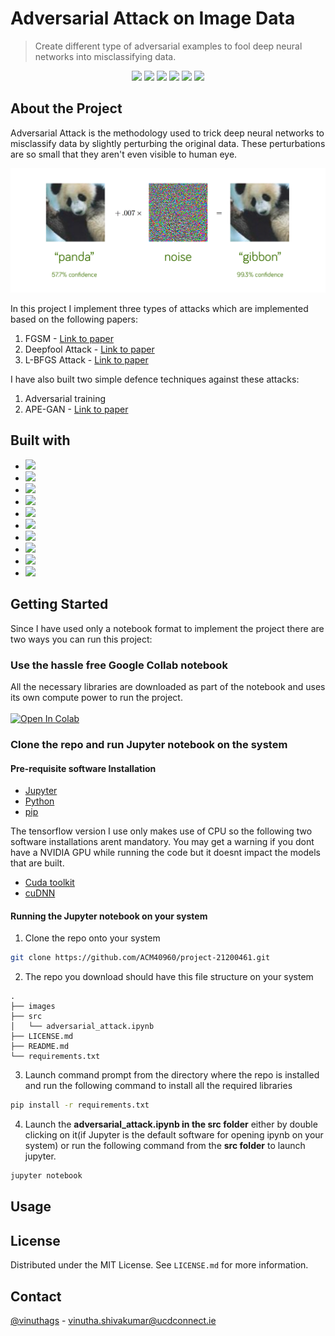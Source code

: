 # Adversarial Attack on Image Data
> Create different type of adversarial examples to fool deep neural networks into misclassifying data.
<p align='center'>
<!-- PROJECT SHIELDS -->
<img src="https://img.shields.io/badge/Python-FFD43B?style=for-the-badge&logo=python&logoColor=blue">
<img src="https://img.shields.io/badge/Jupyter-F37626.svg?&style=for-the-badge&logo=Jupyter&logoColor=white">
<img src="https://img.shields.io/badge/scikit_learn-F7931E?style=for-the-badge&logo=scikit-learn&logoColor=white">
<img src="https://img.shields.io/badge/TensorFlow-FF6F00?style=for-the-badge&logo=TensorFlow&logoColor=white">
<img src="https://img.shields.io/badge/Colab-F9AB00?style=for-the-badge&logo=googlecolab&color=525252">
<img src="https://img.shields.io/badge/Keras-D00000?style=for-the-badge&logo=Keras&logoColor=white">
</p>

<!--ABOUT-->
## About the Project

Adversarial Attack is the methodology used to trick deep neural networks to misclassify data by slightly perturbing the original data. These perturbations are so small that they aren't even visible to human eye.

<img src="https://github.com/ACM40960/project-21200461/blob/main/images/adv_example.png">

In this project I implement three types of attacks which are implemented based on the following papers:

1. FGSM - [Link to paper](https://arxiv.org/abs/1412.6572)
2. Deepfool Attack - [Link to paper](https://arxiv.org/abs/1511.04599)
3. L-BFGS Attack - [Link to paper](https://arxiv.org/abs/1312.6199)

I have also built two simple defence techniques against these attacks:

1. Adversarial training
2. APE-GAN - [Link to paper](https://arxiv.org/abs/1707.05474)

<!-- Software and Library details-->
## Built with

* <img src="https://img.shields.io/badge/python-v3.8.8-blue">
* <img src="https://img.shields.io/badge/tensorflow-v2.9.1-orange">
* <img src="https://img.shields.io/badge/numpy-v1.22.3-red">
* <img src="https://img.shields.io/badge/pandas-v1.4.2-brightgreen">
* <img src="https://img.shields.io/badge/seaborn-v0.11.2-yellowgreen">
* <img src="https://img.shields.io/badge/matplotlib-v3.5.1-yellow">
* <img src="https://img.shields.io/badge/xgboost-v1.6.1-lightgrey">
* <img src="https://img.shields.io/badge/sklearn-v1.1.1-blue">
* <img src="https://img.shields.io/badge/keras-v2.9.0-red">
* <img src="https://img.shields.io/badge/tensorflow__probability-v0.17.0-orange">


<!-- Installation details -->
## Getting Started

Since I have used only a notebook format to implement the project there are two ways you can run this project:

### Use the hassle free Google Collab notebook

All the necessary libraries are downloaded as part of the notebook and uses its own compute power to run the project.
<br><br>
<a href="https://colab.research.google.com/drive/1LW_No_8RhMR1EHG_9vBxksWIenLtS8bh?usp=sharing">
  <img src="https://colab.research.google.com/assets/colab-badge.svg" class="center" alt="Open In Colab"/>
</a>

### Clone the repo and run Jupyter notebook on the system

#### Pre-requisite software Installation

- [Jupyter](https://jupyter.org/install)
- [Python](https://www.python.org/downloads/release/python-380/)
- [pip](https://packaging.python.org/en/latest/tutorials/installing-packages/)

The tensorflow version I use only makes use of CPU so the following two software installations
arent mandatory. You may get a warning if you dont have a NVIDIA GPU while running the code 
but it doesnt impact the models that are built.

- [Cuda toolkit](https://developer.nvidia.com/cuda-toolkit-archive)
- [cuDNN](https://developer.nvidia.com/cudnn)

#### Running the Jupyter notebook on your system

1. Clone the repo onto your system
```bash
git clone https://github.com/ACM40960/project-21200461.git
```

2. The repo you download should have this file structure on your system

```
.
├── images
├── src
│   └── adversarial_attack.ipynb
├── LICENSE.md
├── README.md
└── requirements.txt
```
3. Launch command prompt from the directory where the repo is installed and run the following command to install all the required libraries

```bash
pip install -r requirements.txt
```

4. Launch the **adversarial_attack.ipynb in the src folder** either by double clicking on it(if Jupyter is the default software for opening ipynb on your system) or run the following command from the **src folder** to launch jupyter.

``` bash
jupyter notebook
```

<!-- USAGE -->
## Usage


<!-- LICENSE -->
## License

Distributed under the MIT License. See `LICENSE.md` for more information.

<!-- CONTACT -->
## Contact
[@vinuthags](https://github.com/vinuthags) - vinutha.shivakumar@ucdconnect.ie